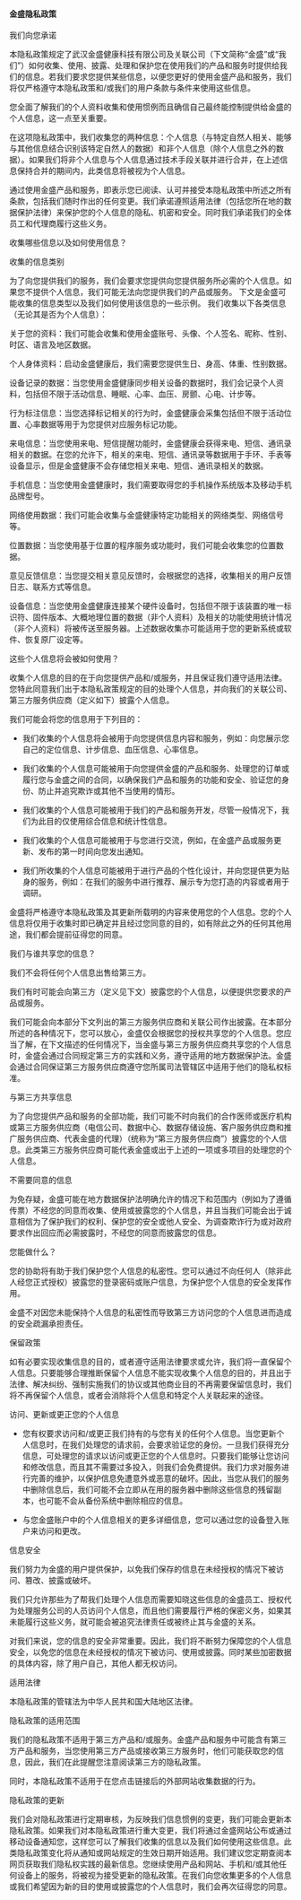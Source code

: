 #### 金盛隐私政策

我们向您承诺

本隐私政策规定了武汉金盛健康科技有限公司及关联公司（下文简称“金盛”或“我们”）如何收集、使用、披露、处理和保护您在使用我们的产品和服务时提供给我们的信息。若我们要求您提供某些信息，以便您更好的使用金盛产品和服务，我们将仅严格遵守本隐私政策和/或我们的用户条款与条件来使用这些信息。

您全面了解我们的个人资料收集和使用惯例而且确信自己最终能控制提供给金盛的个人信息，这一点至关重要。

在这项隐私政策中，我们收集您的两种信息：个人信息（与特定自然人相关、能够与其他信息结合识别该特定自然人的数据）和非个人信息（除个人信息之外的数据）。如果我们将非个人信息与个人信息通过技术手段关联并进行合并，在上述信息保持合并的期间内，此类信息将被视为个人信息。

通过使用金盛产品和服务，即表示您已阅读、认可并接受本隐私政策中所述之所有条款，包括我们随时作出的任何变更。我们承诺遵照适用法律（包括您所在地的数据保护法律）来保护您的个人信息的隐私、机密和安全。同时我们承诺我们的全体员工和代理商履行这些义务。

收集哪些信息以及如何使用信息？

收集的信息类别

为了向您提供我们的服务，我们会要求您提供向您提供服务所必需的个人信息。如果您不提供个人信息，我们可能无法向您提供我们的产品或服务。 下文是金盛可能收集的信息类型以及我们如何使用该信息的一些示例。 我们收集以下各类信息（无论其是否为个人信息）：

关于您的资料：我们可能会收集和使用金盛账号、头像、个人签名、昵称、性别、时区、语言及地区数据。

个人身体资料：启动金盛健康后，我们需要您提供生日、身高、体重、性别数据。

设备记录的数据：当您使用金盛健康同步相关设备的数据时，我们会记录个人资料，包括但不限于活动信息、睡眠、心率、血压、房颤、心电、计步等。

行为标注信息：当您选择标记相关的行为时，金盛健康会采集包括但不限于活动位置、心率数据等用于为您提供对应服务标记功能。

来电信息：当您使用来电、短信提醒功能时，金盛健康会获得来电、短信、通讯录相关的数据。在您的允许下，相关的来电、短信、通讯录等数据用于手环、手表等设备显示，但是金盛健康不会存储您相关来电、短信、通讯录相关的数据。

手机信息：当您使用金盛健康时，我们需要取得您的手机操作系统版本及移动手机品牌型号。

网络使用数据：我们可能会收集与金盛健康特定功能相关的网络类型、网络信号等。

位置数据：当您使用基于位置的程序服务或功能时，我们可能会收集您的位置数据。

意见反馈信息：当您提交相关意见反馈时，会根据您的选择，收集相关的用户反馈日志、联系方式等信息。

设备信息：当您使用金盛健康连接某个硬件设备时，包括但不限于该装置的唯一标识符、固件版本、大概地理位置的数据（非个人资料）及相关的功能使用统计情况（非个人资料）将被传送至服务器。上述数据收集亦可能适用于您的更新系统或软件、恢复原厂设定等。

这些个人信息将会被如何使用？

收集个人信息的目的在于向您提供产品和/或服务，并且保证我们遵守适用法律。您特此同意我们出于本隐私政策规定的目的处理个人信息，并向我们的关联公司、第三方服务供应商（定义如下）披露个人信息。

我们可能会将您的信息用于下列目的：

* 我们收集的个人信息将会被用于向您提供信息内容和服务，例如：向您展示您自己的定位信息、计步信息、血压信息、心率信息。

* 我们收集的个人信息可能被用于向您提供金盛的产品和服务、处理您的订单或履行您与金盛之间的合同，以确保我们产品和服务的功能和安全、验证您的身份、防止并追究欺诈或其他不当使用的情形。

* 我们收集的个人信息可能被用于我们的产品和服务开发，尽管一般情况下，我们为此目的仅使用综合信息和统计性信息。

* 我们收集的个人信息可能被用于与您进行交流，例如，在金盛产品或服务更新、发布的第一时间向您发出通知。

* 我们所收集的个人信息可能被用于进行产品的个性化设计，并向您提供更为贴身的服务，例如：在我们的服务中进行推荐、展示专为您打造的内容或者用于调研。

金盛将严格遵守本隐私政策及其更新所载明的内容来使用您的个人信息。您的个人信息将仅用于收集时即已确定并且经过您同意的目的，如有除此之外的任何其他用途，我们都会提前征得您的同意。

我们与谁共享您的信息？

我们不会将任何个人信息出售给第三方。

我们有时可能会向第三方（定义见下文）披露您的个人信息，以便提供您要求的产品或服务。

我们可能会向本部分下文列出的第三方服务供应商和关联公司作出披露。在本部分所述的各种情况下，您可以放心，金盛仅会根据您的授权共享您的个人信息。您应当了解，在下文描述的任何情况下，当金盛与第三方服务供应商共享您的个人信息时，金盛会通过合同规定第三方的实践和义务，遵守适用的地方数据保护法。金盛会通过合同保证第三方服务供应商遵守您所属司法管辖区中适用于他们的隐私权标准。

与第三方共享信息

为了向您提供产品和服务的全部功能，我们可能不时向我们的合作医师或医疗机构或第三方服务供应商（电信公司、数据中心、数据存储设施、客户服务供应商和推广服务供应商、代表金盛的代理）（统称为“第三方服务供应商”）披露您的个人信息。此类第三方服务供应商可能代表金盛或出于上述的一项或多项目的处理您的个人信息。

不需要同意的信息

为免存疑，金盛可能在地方数据保护法明确允许的情况下和范围内（例如为了遵循传票）不经您的同意而收集、使用或披露您的个人信息，并且当我们可能会出于诚意相信为了保护我们的权利、保护您的安全或他人安全、为调查欺诈行为或对政府要求作出回应而必需披露时，不经您的同意而披露您的信息。

您能做什么？

您的协助将有助于我们保护您个人信息的私密性。您可以通过不向任何人（除非此人经您正式授权）披露您的登录密码或账户信息，为保护您个人信息的安全发挥作用。

金盛不对因您未能保持个人信息的私密性而导致第三方访问您的个人信息进而造成的安全疏漏承担责任。

保留政策

如有必要实现收集信息的目的，或者遵守适用法律要求或允许，我们将一直保留个人信息。只要能够合理推断保留个人信息不能实现收集个人信息的目的，并且出于法律、解决纠纷、强制实施我们的协议或其他商业目的不再需要保留信息时，我们将不再保留个人信息，或者会消除将个人信息和特定个人关联起来的途径。

访问、更新或更正您的个人信息

* 您有权要求访问和/或更正我们持有的与您有关的任何个人信息。当您更新个人信息时，在我们处理您的请求前，会要求验证您的身份。一旦我们获得充分信息，可处理您的请求以访问或更正您的个人信息时。只要我们能够让您访问和修改信息，而且其不需要过多投入，则我们会免费提供。我们力求对服务进行完善的维护，以保护信息免遭意外或恶意的破坏。因此，当您从我们的服务中删除信息后，我们可能不会立即从在用的服务器中删除这些信息的残留副本，也可能不会从备份系统中删除相应的信息。

* 与您金盛账户中的个人信息相关的更多详细信息，您可以通过您的设备登入账户来访问和更改。

信息安全

我们努力为金盛的用户提供保护，以免我们保存的信息在未经授权的情况下被访问、篡改、披露或破坏。

我们只允许那些为了帮我们处理个人信息而需要知晓这些信息的金盛员工、授权代为处理服务公司的人员访问个人信息，而且他们需要履行严格的保密义务，如果其未能履行这些义务，就可能会被追究法律责任或被终止其与金盛的关系。

对我们来说，您的信息的安全非常重要。因此，我们将不断努力保障您的个人信息安全，以免您的信息在未经授权的情况下被访问、使用或披露。同时某些加密数据的具体内容，除了用户自己，其他人都无权访问。

适用法律

本隐私政策的管辖法为中华人民共和国大陆地区法律。

隐私政策的适用范围

我们的隐私政策不适用于第三方产品和/或服务。金盛产品和服务中可能含有第三方产品和服务，当您使用第三方产品或接收第三方服务时，他们可能获取您的信息，因此，我们在此提醒您注意阅读第三方的隐私政策。

同时，本隐私政策不适用于在您点击链接后的外部网站收集数据的行为。

隐私政策的更新

我们会对隐私政策进行定期审核，为反映我们信息惯例的变更，我们可能会更新本隐私政策。如果我们对本隐私政策进行重大变更，我们将通过金盛网站公布或通过移动设备通知您，这样您可以了解我们收集的信息以及我们如何使用这些信息。此类隐私政策变化将从通知或网站规定的生效日期开始适用。我们建议您定期查阅本网页获取我们隐私权实践的最新信息。您继续使用产品和网站、手机和/或其他任何设备上的服务，将被视为接受更新的隐私政策。在我们向您收集更多的个人信息或我们希望因为新的目的使用或披露您的个人信息时，我们会再次征得您的同意。

